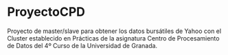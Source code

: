 # ProyectoCPD

Proyecto de master/slave para obtener los datos bursátiles de Yahoo con el Cluster establecido en Prácticas de la asignatura
Centro de Procesamiento de Datos del 4º Curso de la Universidad de Granada.
